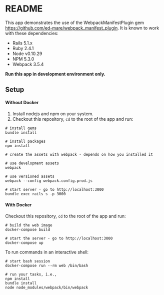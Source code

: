 # README

This app demonstrates the use of the WebpackManifestPlugin gem https://github.com/ed-mare/webpack_manifest_plugin.
It is known to work with these dependencies:

- Rails 5.1.x
- Ruby 2.4.1
- Node v0.10.29
- NPM 5.3.0
- Webpack 3.5.4

**Run this app in development environment only.**

## Setup

#### Without Docker

1) Install nodejs and npm on your system.
2) Checkout this repository, `cd` to the root of the app and run:

```shell
# install gems
bundle install

# install packages
npm install

# create the assets with webpack - depends on how you installed it

# use development assets
webpack

# use versioned assets
webpack --config webpack.config.prod.js  

# start server - go to http://localhost:3000
bundle exec rails s -p 3000
```

#### With Docker

Checkout this repository, `cd` to the root of the app and run:

```shell
# build the web image
docker-compose build

# start the server - go to http://localhost:3000
docker-compose up
```

To run commands in an interactive shell:

```shell
# start bash session
docker-compose run --rm web /bin/bash

# run your tasks, i.e.,
npm install
bundle install
node node_modules/webpack/bin/webpack
```
